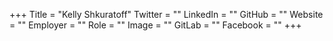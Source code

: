 +++
Title = "Kelly Shkuratoff"
Twitter = ""
LinkedIn = ""
GitHub = ""
Website = ""
Employer = ""
Role = ""
Image = ""
GitLab = ""
Facebook = ""
+++
